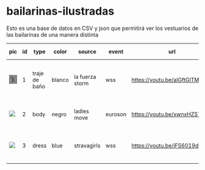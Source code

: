 # bailarinas-ilustradas
Esto es una base de datos en CSV y json que permitirá ver los vestuarios de las bailarinas de una manera distinta

|pic|id	|type		|color	|	source	|	event		|url |	song		|song_url	|	country	|	state	meta	|	ilustrations |
|---|---|---|---|---|--|---|---|---|---|---|--|
|![](./images/bust-1-1.jpg)|1	|traje de baño	|blanco	|la fuerza storm	|wss	|https://youtu.be/aIGftGITM5U |	|	|	USA|	NYC	|medias de red, diadema, transparente, tanga, botas altas, collar|	bust-1-1.jpg, design-1-1.jpg, legs-1-1.jpg, neck-1-1.jpg|
|![](./bust-1-1.jpg)|2	|body|	negro|	ladies move	|euroson	|https://youtu.be/xwnxHZS7OuQ|	los infieles|	https://open.spotify.com/track/0vOVi2yVFFEwQnKlWqwNTn?si=J_M0FO_yRUae01g6nF44mg&dl_branch=1|	PER	| |	tiara, bachata, botas altas, coleta	|bust-2-1.jpg, design-2-1.jpg, legs-2-1.jpg|
|![](./bust-1-1.jpg)|3	|dress	|blue|	stravagirls|	wss|	https://youtu.be/jFS6019dBRw|		|	|ESP|	MAD	|traje de baño, mangas, diadema de tela, collar|	back-3-1.jpg, bust-3-1.jpg, design-3-1.jpg|
